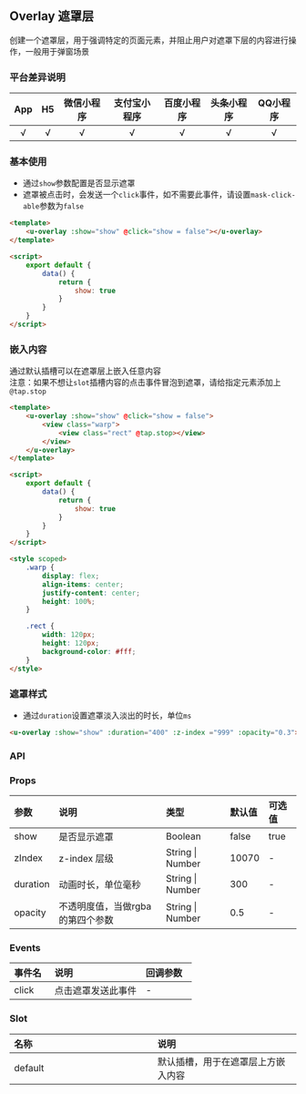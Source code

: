 ## Overlay 遮罩层 <to-api/>

<demo-model url="/pages/componentsA/overlay/overlay"></demo-model>


创建一个遮罩层，用于强调特定的页面元素，并阻止用户对遮罩下层的内容进行操作，一般用于弹窗场景

### 平台差异说明

|App|H5	|微信小程序	|支付宝小程序		|百度小程序	|头条小程序	|QQ小程序	|
|:-:|:-:|:-:		|:-:			|:-:		|:-:		|:-:		|
|√	|√	|√			|√				|√			|√			|√			|

### 基本使用

- 通过`show`参数配置是否显示遮罩  
- 遮罩被点击时，会发送一个`click`事件，如不需要此事件，请设置`mask-click-able`参数为`false`

```html
<template>
	<u-overlay :show="show" @click="show = false"></u-overlay>
</template>

<script>
	export default {
		data() {
			return {
				show: true
			}
		}
	}
</script>
```

### 嵌入内容

通过默认插槽可以在遮罩层上嵌入任意内容  
注意：如果不想让`slot`插槽内容的点击事件冒泡到遮罩，请给指定元素添加上`@tap.stop`

```html
<template>
	<u-overlay :show="show" @click="show = false">
		<view class="warp">
			<view class="rect" @tap.stop></view>
		</view>
	</u-overlay>
</template>

<script>
	export default {
		data() {
			return {
				show: true
			}
		}
	}
</script>

<style scoped>
	.warp {
		display: flex;
		align-items: center;
		justify-content: center;
		height: 100%;
	}

	.rect {
		width: 120px;
		height: 120px;
		background-color: #fff;
	}
</style>
```

### 遮罩样式

- 通过`duration`设置遮罩淡入淡出的时长，单位`ms`

```html
<u-overlay :show="show" :duration="400" :z-index ="999" :opacity="0.3"></u-overlay>
```

### API

### Props

| 参数		| 说明								| 类型					| 默认值	| 可选值	|
| :-		| :-								| :-					| :-	| :-	|
| show		| 是否显示遮罩						| Boolean				| false	| true	|
| zIndex	| z-index 层级						| String &#124; Number	| 10070	| -		|
| duration	| 动画时长，单位毫秒					| String &#124; Number	| 300	| -		|
| opacity	| 不透明度值，当做rgba的第四个参数		| String &#124; Number	| 0.5	| -		|

### Events

| 事件名	| 说明				| 回调参数	|
| :-	| :-				| :-		|
| click	| 点击遮罩发送此事件	| -			|

### Slot

| 名称		| 说明								|
| :-		| :-								|
| default	| 默认插槽，用于在遮罩层上方嵌入内容	|



<style scoped>
h3[id=events] + table thead tr th:nth-child(2){
	width: 50%;
}

h3[id=slot] + table thead tr th:nth-child(2){
	width: 50%;
}
</style>
